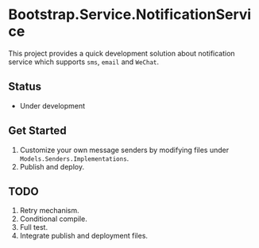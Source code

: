 # Bootstrap.Service.NotificationService

This project provides a quick development solution about notification service which supports `sms`, `email` and `WeChat`.

## Status

+ Under development

## Get Started

1. Customize your own message senders by modifying files under `Models.Senders.Implementations`.
2. Publish and deploy.

## TODO

1. Retry mechanism.
1. Conditional compile.
1. Full test.
1. Integrate publish and deployment files.